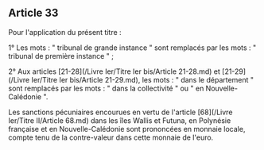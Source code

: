 Article 33
----
Pour l'application du présent titre :

1° Les mots : " tribunal de grande instance " sont remplacés par les mots : "
tribunal de première instance " ;

2° Aux articles [21-28](/Livre Ier/Titre Ier bis/Article 21-28.md) et [21-29](/Livre Ier/Titre Ier bis/Article 21-29.md), les mots : " dans le département " sont
remplacés par les mots : " dans la collectivité " ou " en Nouvelle-Calédonie ".

Les sanctions pécuniaires encourues en vertu de l'article [68](/Livre Ier/Titre II/Article 68.md) dans les îles
Wallis et Futuna, en Polynésie française et en Nouvelle-Calédonie sont
prononcées en monnaie locale, compte tenu de la contre-valeur dans cette monnaie
de l'euro.
